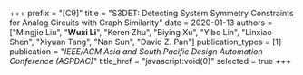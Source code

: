 +++
prefix = "[C9]"
title = "S3DET: Detecting System Symmetry Constraints for Analog Circuits with Graph Similarity"
date = 2020-01-13
authors = ["Mingjie Liu", "**Wuxi Li**", "Keren Zhu", "Biying Xu", "Yibo Lin", "Linxiao Shen", "Xiyuan Tang", "Nan Sun", "David Z. Pan"]
publication_types = [1]
publication = "*IEEE/ACM Asia and South Pacific Design Automation Conference (ASPDAC)*"
title_href = "javascript:void(0)"
selected = true
+++
